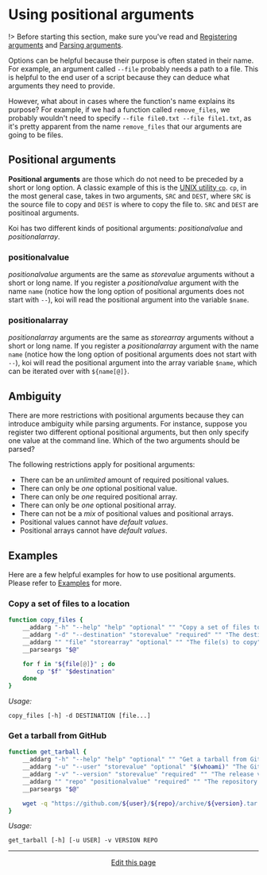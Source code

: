 # Using positional arguments
!> Before starting this section, make sure you've read and [Registering arguments](/registering_arguments) and [Parsing arguments](/parsing_arguments).

Options can be helpful because their purpose is often stated in their name. For example, an argument called `--file` probably needs a path to a file. This is helpful to the end user of a script because they can deduce what arguments they need to provide.

However, what about in cases where the function's name explains its purpose? For example, if we had a function called `remove_files`, we probably wouldn't need to specify `--file file0.txt --file file1.txt`, as it's pretty apparent from the name `remove_files` that our arguments are going to be files.

## Positional arguments
**Positional arguments** are those which do not need to be preceded by a short or long option. A classic example of this is the [UNIX utility `cp`](http://linuxcommand.org/lc3_man_pages/cp1.html). `cp`, in the most general case, takes in two arguments, `SRC` and `DEST`, where `SRC` is the source file to copy and `DEST` is where to copy the file to. `SRC` and `DEST` are positinoal arguments.

Koi has two different kinds of positional arguments: _positionalvalue_ and _positionalarray_.

### positionalvalue
_positionalvalue_ arguments are the same as _storevalue_ arguments without a short or long name. If you register a _positionalvalue_ argument with the name `name` (notice how the long option of positional arguments does not start with `--`), koi will read the positional argument into the variable `$name`.

### positionalarray
_positionalarray_ arguments are the same as _storearray_ arguments without a short or long name. If you register a _positionalarray_ argument with the name `name` (notice how the long option of positional arguments does not start with `--`), koi will read the positional argument into the array variable `$name`, which can be iterated over with `${name[@]}`.

## Ambiguity
There are more restrictions with positional arguments because they can introduce ambiguity while parsing arguments. For instance, suppose you register two different optional positional arguments, but then only specify one value at the command line. Which of the two arguments should be parsed?

The following restrictions apply for positional arguments:
* There can be an _unlimited_ amount of required positional values.
* There can only be _one_ optional positional value.
* There can only be _one_ required positional array.
* There can only be _one_ optional positional array.
* There can not be a _mix_ of positional values and positional arrays.
* Positional values cannot have _default values_.
* Positional arrays cannot have _default values_.

## Examples
Here are a few helpful examples for how to use positional arguments. Please refer to [Examples](/examples) for more.

### Copy a set of files to a location
```bash
function copy_files {
	__addarg "-h" "--help" "help" "optional" "" "Copy a set of files to a location"
	__addarg "-d" "--destination" "storevalue" "required" "" "The destination location"
	__addarg "" "file" "storearray" "optional" "" "The file(s) to copy"
	__parseargs "$@"

	for f in "${file[@]}" ; do
		cp "$f" "$destination"
	done
}
```
_Usage:_
```
copy_files [-h] -d DESTINATION [file...]
```

### Get a tarball from GitHub
```bash
function get_tarball {
	__addarg "-h" "--help" "help" "optional" "" "Get a tarball from GitHub"
	__addarg "-u" "--user" "storevalue" "optional" "$(whoami)" "The GitHub user"
	__addarg "-v" "--version" "storevalue" "required" "" "The release version to grab"
	__addarg "" "repo" "positionalvalue" "required" "" "The repository to grab"
	__parseargs "$@"

	wget -q "https://github.com/${user}/${repo}/archive/${version}.tar.gz"
}
```
_Usage:_
```
get_tarball [-h] [-u USER] -v VERSION REPO
```

<hr>
<div style="text-align:center">
	<a class="edit-link" href="https://github.com/wcarhart/wcarhart.github.io/docs/using_positional_arguments.md" target="_blank"><i class="fas fa-edit"></i> Edit this page</a>
</div>